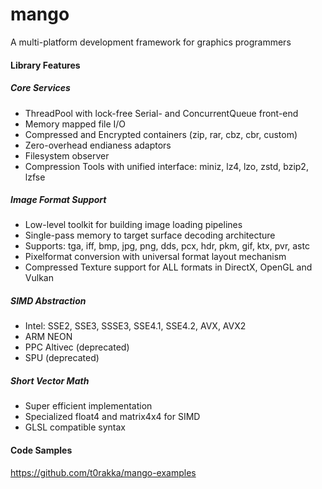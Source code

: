 # mango
A multi-platform development framework for graphics programmers

#### Library Features

##### Core Services
- ThreadPool with lock-free Serial- and ConcurrentQueue front-end
- Memory mapped file I/O
- Compressed and Encrypted containers (zip, rar, cbz, cbr, custom)
- Zero-overhead endianess adaptors
- Filesystem observer
- Compression Tools with unified interface: miniz, lz4, lzo, zstd, bzip2, lzfse

##### Image Format Support
- Low-level toolkit for building image loading pipelines
- Single-pass memory to target surface decoding architecture
- Supports: tga, iff, bmp, jpg, png, dds, pcx, hdr, pkm, gif, ktx, pvr, astc
- Pixelformat conversion with universal format layout mechanism
- Compressed Texture support for ALL formats in DirectX, OpenGL and Vulkan

##### SIMD Abstraction
- Intel: SSE2, SSE3, SSSE3, SSE4.1, SSE4.2, AVX, AVX2
- ARM NEON
- PPC Altivec (deprecated)
- SPU (deprecated)

##### Short Vector Math
- Super efficient implementation
- Specialized float4 and matrix4x4 for SIMD
- GLSL compatible syntax

#### Code Samples

https://github.com/t0rakka/mango-examples
